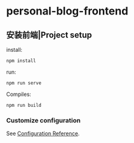 # personal-blog-frontend

## 安装前端|Project setup

install:

```
npm install
```

run:

```shell
npm run serve
```

Compiles:

```
npm run build
```

### Customize configuration

See [Configuration Reference](https://cli.vuejs.org/config/).
